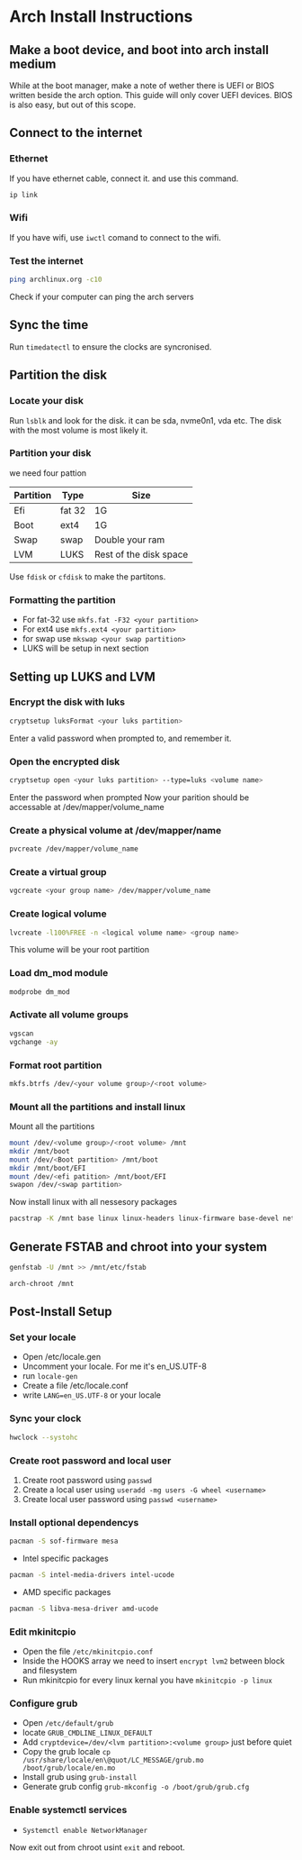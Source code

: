 # Arch Install Instructions

## Make a boot device, and boot into arch install medium

While at the boot manager, make a note of wether there is UEFI or BIOS written beside the arch option. This guide will only cover UEFI devices. BIOS is also easy, but out of this scope.

## Connect to the internet

### Ethernet

If you have ethernet cable, connect it. and use this command.

```bash
ip link
```

### Wifi

If you have wifi, use ```iwctl``` comand to connect to the wifi.

### Test the internet

```bash
ping archlinux.org -c10
```

Check if your computer can ping the arch servers

## Sync the time

Run ```timedatectl``` to ensure the clocks are syncronised.

## Partition the disk

### Locate your disk

Run ```lsblk``` and look for the disk. it can be sda, nvme0n1, vda etc. The disk with the most volume is most likely it.

### Partition your disk

we need four pattion

Partition |Type |Size
--------- |---- |----
Efi   |fat 32 |1G
Boot   |ext4 |1G
Swap   |swap |Double your ram
LVM   |LUKS |Rest of the disk space

Use ```fdisk``` or ```cfdisk``` to make the partitons.

### Formatting the partition

- For fat-32 use ```mkfs.fat -F32 <your partition>```
- For ext4 use ```mkfs.ext4 <your partition>```
- for swap use ```mkswap <your swap partition>```
- LUKS will be setup in next section

## Setting up LUKS and LVM

### Encrypt the disk with luks

```bash
cryptsetup luksFormat <your luks partition>
```

Enter a valid password when prompted to, and remember it.

### Open the encrypted disk

```bash
cryptsetup open <your luks partition> --type=luks <volume name>
```

Enter the password when prompted
Now your parition should be accessable at /dev/mapper/volume_name

### Create a physical volume at /dev/mapper/name

```bash
pvcreate /dev/mapper/volume_name
```

### Create a virtual group

```bash
vgcreate <your group name> /dev/mapper/volume_name
```

### Create logical volume

```bash
lvcreate -l100%FREE -n <logical volume name> <group name>
```

This volume will be your root partition

### Load dm_mod module

```bash
modprobe dm_mod
```

### Activate all volume groups

```bash
vgscan
vgchange -ay
```

### Format root partition

```bash
mkfs.btrfs /dev/<your volume group>/<root volume>
```

### Mount all the partitions and install linux

Mount all the partitions

```bash
mount /dev/<volume group>/<root volume> /mnt
mkdir /mnt/boot
mount /dev/<Boot partition> /mnt/boot
mkdir /mnt/boot/EFI
mount /dev/<efi patition> /mnt/boot/EFI
swapon /dev/<swap partition>
```

Now install linux with all nessesory packages

```bash
pacstrap -K /mnt base linux linux-headers linux-firmware base-devel networkmanager grub efibootmgr lvm2 mtools vim dosfstools
```

## Generate FSTAB and chroot into your system

```bash
genfstab -U /mnt >> /mnt/etc/fstab
```

```bash
arch-chroot /mnt
```

## Post-Install Setup

### Set your locale

- Open /etc/locale.gen
- Uncomment your locale. For me it's en_US.UTF-8
- run ```locale-gen```
- Create a file /etc/locale.conf
- write ```LANG=en_US.UTF-8``` or your locale

### Sync your clock

```bash
hwclock --systohc
```

### Create root password and local user

1. Create root password using ```passwd```
2. Create a local user using ```useradd -mg users -G wheel <username>```
3. Create local user password using ```passwd <username>```

### Install optional dependencys

```bash
pacman -S sof-firmware mesa 
```

- Intel specific packages

```bash
pacman -S intel-media-drivers intel-ucode
```

- AMD specific packages

``` bash
pacman -S libva-mesa-driver amd-ucode
```

### Edit mkinitcpio

- Open the file ```/etc/mkinitcpio.conf```
- Inside the HOOKS array we need to insert ```encrypt lvm2``` between block and filesystem
- Run mkinitcpio for every linux kernal you have ```mkinitcpio -p linux```

### Configure grub

- Open ```/etc/default/grub``` 
- locate ```GRUB_CMDLINE_LINUX_DEFAULT```
- Add ```cryptdevice=/dev/<lvm partition>:<volume group>``` just before quiet
- Copy the grub locale ```cp /usr/share/locale/en\@quot/LC_MESSAGE/grub.mo /boot/grub/locale/en.mo```
- Install grub using ```grub-install```
- Generate grub config ```grub-mkconfig -o /boot/grub/grub.cfg```

### Enable systemctl services

- ```Systemctl enable NetworkManager```

Now exit out from chroot usint ```exit``` and reboot.